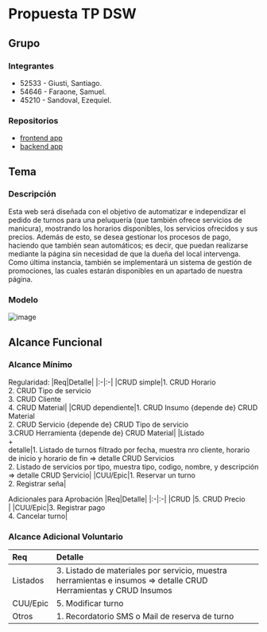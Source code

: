 # Propuesta TP DSW

## Grupo
### Integrantes
* 52533 - Giusti, Santiago.
* 54646 - Faraone, Samuel.
* 45210 - Sandoval, Ezequiel.
### Repositorios
* [frontend app](http://hyperlinkToGihubOrGitlab)
* [backend app](http://hyperlinkToGihubOrGitlab)

## Tema
### Descripción
Esta web será diseñada con el objetivo de automatizar e independizar el pedido de turnos para una peluquería (que también ofrece servicios de manicura), mostrando los horarios disponibles, los servicios ofrecidos y sus precios.
Además de esto, se desea gestionar los procesos de pago, haciendo que también sean automáticos; es decir, que puedan realizarse mediante la página sin necesidad de que la dueña del local intervenga.
Como última instancia, también se implementará un sistema de gestión de promociones, las cuales estarán disponibles en un apartado de nuestra página.


### Modelo
![image](https://github.com/user-attachments/assets/76674017-83d3-4d55-b30f-bbfba55963a3)



## Alcance Funcional 

### Alcance Mínimo

Regularidad:
|Req|Detalle|
|:-|:-|
|CRUD simple|1. CRUD Horario<br>2. CRUD Tipo de servicio<br>3. CRUD Cliente<br>4. CRUD Material|
|CRUD dependiente|1. CRUD Insumo {depende de} CRUD Material<br>2. CRUD Servicio {depende de} CRUD Tipo de servicio<br>3.CRUD Herramienta {depende de} CRUD Material|
|Listado<br>+<br>detalle|1. Listado de turnos filtrado por fecha, muestra nro cliente, horario de inicio y horario de fin => detalle CRUD Servicios<br>2. Listado de servicios por tipo, muestra tipo, codigo, nombre, y descripción => detalle CRUD Servicio|
|CUU/Epic|1. Reservar un turno<br>2. Registrar seña|


Adicionales para Aprobación
|Req|Detalle|
|:-|:-|
|CRUD |5. CRUD Precio<br>|
|CUU/Epic|3. Registrar pago<br>4. Cancelar turno|


### Alcance Adicional Voluntario


|Req|Detalle|
|:-|:-|
|Listados |3. Listado de materiales por servicio, muestra herramientas e insumos => detalle CRUD Herramientas y CRUD Insumos|
|CUU/Epic|5. Modificar turno|
|Otros| 1. Recordatorio SMS o Mail de reserva de turno|

